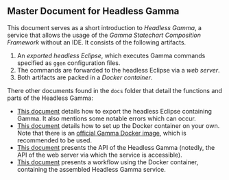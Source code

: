 ##  Master  Document for Headless Gamma

This document serves as a short introduction to _Headless Gamma_, a service that allows the usage of the _Gamma Statechart Composition Framework_ without an IDE. It consists of the following artifacts.
1. An _exported headless Eclipse_, which executes Gamma commands specified as `ggen` configuration files.
2. The commands are forwarded to the headless Eclipse via a _web server_.
3. Both artifacts are packed in a _Docker container_.​

There other documents found in the `docs` folder that detail the functions and parts of the Headless Gamma:​

 -  [This  document](https://github.com/csuvi98/gamma/blob/dev/plugins/headless/docs/headless-gamma-eclipse.md)  details  how  to  export  the  headless  Eclipse containing  Gamma. It also mentions some notable errors which can occur.
 - [This document](https://github.com/csuvi98/gamma/blob/dev/plugins/headless/docs/headless-gamma-docker.md)   details  how  to  set  up  the  Docker  container  on  your  own.  Note  that  there  is  an  [official  Gamma  Docker  image](https://hub.docker.com/repository/docker/ftsrggamma/headless-gamma),  which is  recommended  to be used.
 - [This document](https://github.com/csuvi98/gamma/blob/dev/plugins/headless/docs/headless-gamma-webserver.md) presents the API of the Headless Gamma (notedly, the API of the web server via which the service is accessible).
 -  [This  document](https://github.com/csuvi98/gamma/blob/dev/plugins/headless/docs/headless-gamma-workflow.md)  presents  a  workflow  using  the  Docker  container,  containing the  assembled Headless  Gamma service.
